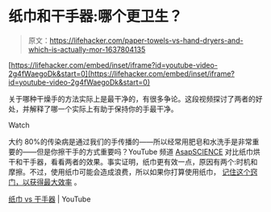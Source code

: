 # 纸巾和干手器:哪个更卫生？

> 原文：<https://lifehacker.com/paper-towels-vs-hand-dryers-and-which-is-actually-mor-1637804135>

 [https://lifehacker.com/embed/inset/iframe?id=youtube-video-2g4fWaegoDk&start=0](https://lifehacker.com/embed/inset/iframe?id=youtube-video-2g4fWaegoDk&start=0) 

关于哪种干燥手的方法实际上是最干净的，有很多争论。这段视频探讨了两者的好处，并解释了哪一个实际上有助于保持你的手最干净。

Watch

大约 80%的传染病是通过我们的手传播的——所以经常用肥皂和水洗手是非常重要的——但是你擦干手的方式重要吗？YouTube 频道 [AsapSCIENCE](https://www.youtube.com/channel/UCC552Sd-3nyi_tk2BudLUzA) 对比纸巾烘干和干手器，看看两者的效果。事实证明，纸巾更有效一点，原因有两个:时机和摩擦。不过，使用纸巾可能会造成浪费，所以如果你打算使用纸巾， [记住这个窍门，以获得最大效率](https://lifehacker.com/stop-wasting-paper-towels-with-the-shake-and-fold-techn-5907070) 。

[纸巾 vs 干手器](https://www.youtube.com/watch?v=2g4fWaegoDk) | YouTube